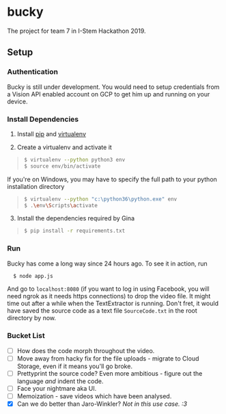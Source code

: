 # bucky
The project for team 7 in I-Stem Hackathon 2019.

## Setup

### Authentication
Bucky is still under development. You would need to setup credentials from a Vision API enabled account on GCP to get him up and running on your device.

### Install Dependencies
1. Install [pip](https://pip.pypa.io) and [virtualenv](https://virtualenv.pypa.io/)

2. Create a virtualenv and activate it
> ```sh
> $ virtualenv --python python3 env
> $ source env/bin/activate
> ```
If you're on Windows, you may have to specify the full path to your python installation directory
> ```sh
> $ virtualenv --python "c:\python36\python.exe" env
> $ .\env\Scripts\activate
> ```
3. Install the dependencies required by Gina
> ```sh
> $ pip install -r requirements.txt
> ```

### Run
Bucky has come a long way since 24 hours ago. To see it in action, run
```sh
  $ node app.js
```
And go to `localhost:8080` (if you want to log in using Facebook, you will need ngrok as it needs https connections) to drop the video file.
It might time out after a while when the TextExtractor is running. Don't fret, it would have saved the source code as a text file `SourceCode.txt` in the root directory by now.

### Bucket List
- [ ] How does the code morph throughout the video.
- [ ] Move away from hacky fix for the file uploads - migrate to Cloud Storage, even if it means you'll go broke.
- [ ] Prettyprint the source code? Even more ambitious - figure out the language *and* indent the code.
- [ ] Face your nightmare aka UI.
- [ ] Memoization - save videos which have been analysed.
- [x] Can we do better than Jaro-Winkler? *Not in this use case. :3*
